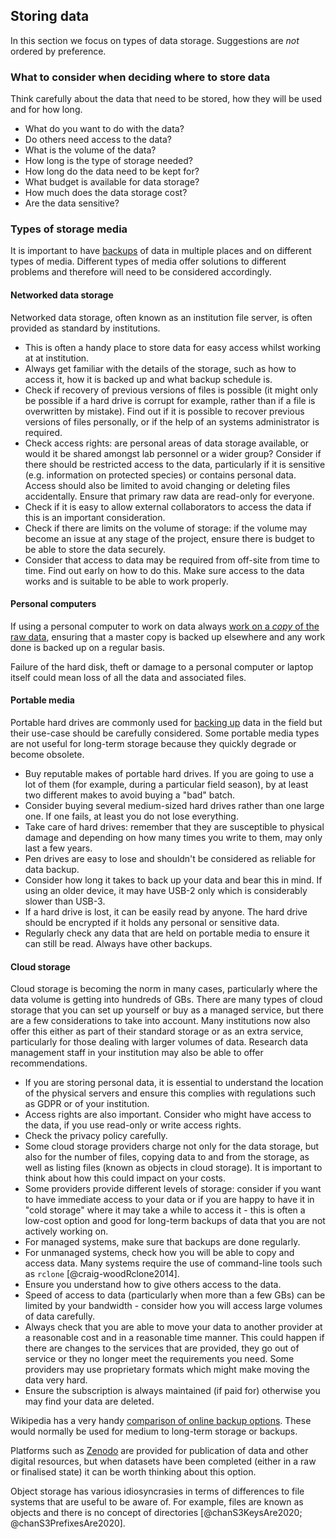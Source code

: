 
## Storing data

In this section we focus on types of data storage. Suggestions are *not* ordered by preference.

### What to consider when deciding where to store data

Think carefully about the data that need to be stored, how they will be used and for how long. 

* What do you want to do with the data? 
* Do others need access to the data?
* What is the volume of the data?
* How long is the type of storage needed?
* How long do the data need to be kept for?
* What budget is available for data storage? 
* How much does the data storage cost?
* Are the data sensitive?

### Types of storage media

It is important to have [backups](#data-backup) of data in multiple places and on different types of media. Different types of media offer solutions to different problems and therefore will need to be considered accordingly. 

#### Networked data storage

Networked data storage, often known as an institution file server, is often provided as standard by institutions. 

* This is often a handy place to store data for easy access whilst working at at institution.
* Always get familiar with the details of the storage, such as how to access it, how it is backed up and what backup schedule is. 
* Check if recovery of previous versions of files is possible (it might only be possible if a hard drive is corrupt for example, rather than if a file is overwritten by mistake). Find out if it is possible to recover previous versions of files personally, or if the help of an systems administrator is required.
* Check access rights: are personal areas of data storage available, or would it be shared amongst lab personnel or a wider group? Consider if there should be restricted access to the data, particularly if it is sensitive (e.g. information on protected species) or contains personal data. Access should also be limited to avoid changing or deleting files accidentally. Ensure that primary raw data are read-only for everyone.
* Check if it is easy to allow external collaborators to access the data if this is an important consideration. 
* Check if there are limits on the volume of storage: if the volume may become an issue at any stage of the project, ensure there is budget to be able to store the data securely. 
* Consider that access to data may be required from off-site from time to time. Find out early on how to do this. Make sure access to the data works and is suitable to be able to work properly.

#### Personal computers

If using a personal computer to work on data always [work on a *copy* of the raw data](#working-on-your-data), ensuring that a master copy is backed up elsewhere and any work done is backed up on a regular basis.

Failure of the hard disk, theft or damage to a personal computer or laptop itself could mean loss of all the data and associated files.  

#### Portable media

Portable hard drives are commonly used for [backing up](#data-backup) data in the field but their use-case should be carefully considered. Some portable media types are not useful for long-term storage because they quickly degrade or become obsolete. 

* Buy reputable makes of portable hard drives. If you are going to use a lot of them (for example, during a particular field season), by at least two different makes to avoid buying a "bad" batch. 
* Consider buying several medium-sized hard drives rather than one large one. If one fails, at least you do not lose everything.
* Take care of hard drives: remember that they are susceptible to physical damage and depending on how many times you write to them, may only last a few years.
* Pen drives are easy to lose and shouldn't be considered as reliable for data backup. 
* Consider how long it takes to back up your data and bear this in mind. If using an older device, it may have USB-2 only which is considerably slower than USB-3.
* If a hard drive is lost, it can be easily read by anyone. The hard drive should be encrypted if it holds any personal or sensitive data.
* Regularly check any data that are held on portable media to ensure it can still be read. Always have other backups. 

#### Cloud storage

Cloud storage is becoming the norm in many cases, particularly where the data volume is getting into hundreds of GBs. There are many types of cloud storage that you can set up yourself or buy as a managed service, but there are a few considerations to take into account. Many institutions now also offer this either as part of their standard storage or as an extra service, particularly for those dealing with larger volumes of data. Research data management staff in your institution may also be able to offer recommendations.

* If you are storing personal data, it is essential to understand the location of the physical servers and ensure this complies with regulations such as GDPR or of your institution.
* Access rights are also important. Consider who might have access to the data, if you use read-only or write access rights.
* Check the privacy policy carefully. 
* Some cloud storage providers charge not only for the data storage, but also for the number of files, copying data to and from the storage, as well as listing files (known as objects in cloud storage). It is important to think about how this could impact on your costs.
* Some providers provide different levels of storage: consider if you want to have immediate access to your data or if you are happy to have it in "cold storage" where it may take a while to access it - this is often a low-cost option and good for long-term backups of data that you are not actively working on.
* For managed systems, make sure that backups are done regularly.
* For unmanaged systems, check how you will be able to copy and access data. Many systems require the use of command-line tools such as ``rclone`` [@craig-woodRclone2014]. 
* Ensure you understand how to give others access to the data.
* Speed of access to data (particularly when more than a few GBs) can be limited by your bandwidth - consider how you will access large volumes of data carefully.
* Always check that you are able to move your data to another provider at a reasonable cost and in a reasonable time manner. This could happen if there are changes to the services that are provided, they go out of service or they no longer meet the requirements you need. Some providers may use proprietary formats which might make moving the data very hard.
* Ensure the subscription is always maintained (if paid for) otherwise you may find your data are deleted.  

Wikipedia has a very handy [comparison of online backup options](https://en.wikipedia.org/wiki/Comparison_of_online_backup_services). These would normally be used for medium to long-term storage or backups.

Platforms such as [Zenodo](https://zenodo.org) are provided for publication of data and other digital resources, but when datasets have been completed (either in a raw or finalised state) it can be worth thinking about this option.

Object storage has various idiosyncrasies in terms of differences to file systems that are useful to be aware of. For example, files are known as objects and there is no concept of directories [@chanS3KeysAre2020; @chanS3PrefixesAre2020].